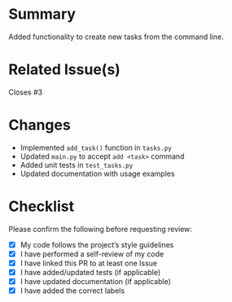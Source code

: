 # Summary
Added functionality to create new tasks from the command line.

# Related Issue(s)
Closes #3

# Changes
- Implemented `add_task()` function in `tasks.py`
- Updated `main.py` to accept `add <task>` command
- Added unit tests in `test_tasks.py`
- Updated documentation with usage examples

# Checklist
Please confirm the following before requesting review:

- [x] My code follows the project’s style guidelines
- [x] I have performed a self-review of my code
- [x] I have linked this PR to at least one Issue
- [x] I have added/updated tests (if applicable)
- [x] I have updated documentation (if applicable)
- [x] I have added the correct labels
